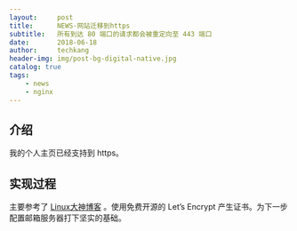 ```yaml
---
layout:     post  
title:      NEWS-网站迁移到https    
subtitle:   所有到达 80 端口的请求都会被重定向至 443 端口    
date:       2018-06-18  
author:     techkang  
header-img: img/post-bg-digital-native.jpg  
catalog: true  
tags:  
    - news
    - nginx   
---  
```


## 介绍

我的个人主页已经支持到 https。

## 实现过程

主要参考了 [Linux大神博客](https://www.linuxdashen.com/https%E5%8A%A0%E5%AF%86%E7%AE%80%E4%BB%8B%E4%BB%A5%E5%8F%8Anginx%E5%AE%89%E8%A3%85-lets-encrypt-%E5%85%8D%E8%B4%B9ssltls%E8%AF%81%E4%B9%A6) 。使用免费开源的 Let’s Encrypt 产生证书。为下一步配置邮箱服务器打下坚实的基础。


